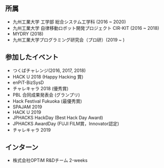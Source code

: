 ## 所属
  * 九州工業大学 工学部 総合システム工学科 (2016 ~ 2020)
  * 九州工業大学 自律移動ロボット開発プロジェクト CIR-KIT (2016 ~ 2018)
  * MYDRY (2018)
  * 九州工業大学プログラミング研究会（プロ研）(2019 ~ )

## 参加したイベント
  * つくばチャレンジ(2016, 2017, 2018)
  * HACK U 2018 (Happy Hacking 賞)
  * enPiT-BizSysD
  * チャレキャラ 2018 (優秀賞)
  * PBL 合同成果発表会 (グランプリ)
  * Hack Festival Fukuoka (最優秀賞)
  * SPAJAM 2019
  * HACK U 2019
  * JPHACKS HackDay (Best Hack Day Award)
  * JPHACKS AwardDay (FUJI FILM賞，Innovator認定)
  * チャレキャラ 2019

## インターン
  * 株式会社OPTiM R&Dチーム 2-weeks
